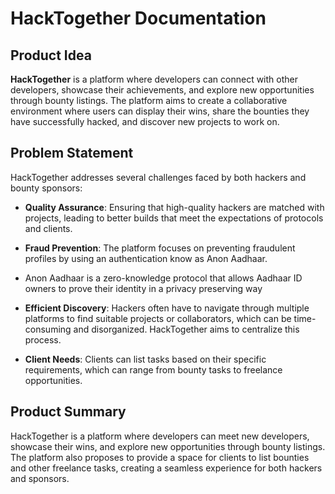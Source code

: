 # HackTogether Documentation

## Product Idea

**HackTogether** is a platform where developers can connect with other developers, showcase their achievements, and explore new opportunities through bounty listings. The platform aims to create a collaborative environment where users can display their wins, share the bounties they have successfully hacked, and discover new projects to work on.

## Problem Statement

HackTogether addresses several challenges faced by both hackers and bounty sponsors:

- **Quality Assurance**: Ensuring that high-quality hackers are matched with projects, leading to better builds that meet the expectations of protocols and clients.
  
- **Fraud Prevention**: The platform focuses on preventing fraudulent profiles by using an authentication know as Anon Aadhaar.
- Anon Aadhaar is a zero-knowledge protocol that allows Aadhaar ID owners to prove their identity in a privacy preserving way  
  
- **Efficient Discovery**: Hackers often have to navigate through multiple platforms to find suitable projects or collaborators, which can be time-consuming and disorganized. HackTogether aims to centralize this process.

- **Client Needs**: Clients can list tasks based on their specific requirements, which can range from bounty tasks to freelance opportunities.

## Product Summary

HackTogether is a platform where developers can meet new developers, showcase their wins, and explore new opportunities through bounty listings. The platform also proposes to provide a space for clients to list bounties and other freelance tasks, creating a seamless experience for both hackers and sponsors.
